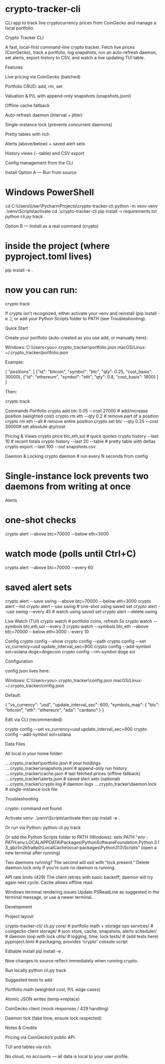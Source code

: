 # crypto-tracker-cli
CLI app to track live cryptocurrency prices from CoinGecko and manage a local portfolio.

Crypto Tracker CLI

A fast, local-first command-line crypto tracker.
Fetch live prices (CoinGecko), track a portfolio, log snapshots, run an auto-refresh daemon, set alerts, export history to CSV, and watch a live updating TUI table.

Features

Live pricing via CoinGecko (batched)

Portfolio CRUD: add, rm, set

Valuation & P/L with append-only snapshots (snapshots.jsonl)

Offline cache fallback

Auto-refresh daemon (interval + jitter)

Single-instance lock (prevents concurrent daemons)

Pretty tables with rich

Alerts (above/below) + saved alert sets

History views (--table) and CSV export

Config management from the CLI

Install
Option A — Run from source
# Windows PowerShell
cd C:\Users\User\PycharmProjects\crypto-tracker-cli
python -m venv venv
.\venv\Scripts\activate
cd .\crypto-tracker-cli
pip install -r requirements.txt
python cli.py track

Option B — Install as a real command (crypto)
# inside the project (where pyproject.toml lives)
pip install -e .
# now you can run:
crypto track


If crypto isn’t recognized, either activate your venv and reinstall (pip install -e .),
or add your Python Scripts folder to PATH (see Troubleshooting).

Quick Start

Create your portfolio (auto-created as you use add, or manually here):

Windows: C:\Users\<you>\.crypto_tracker\portfolio.json
macOS/Linux: ~/.crypto_tracker/portfolio.json


Example:

{
  "positions": [
    {"id": "bitcoin", "symbol": "btc", "qty": 0.25, "cost_basis": 30000},
    {"id": "ethereum", "symbol": "eth", "qty": 0.8, "cost_basis": 1800}
  ]
}


Then:

crypto track

Commands
Portfolio
crypto add btc 0.05 --cost 27000     # add/increase position (weighted cost)
crypto rm eth --qty 0.2               # remove part of a position
crypto rm eth --all                   # remove entire position
crypto set btc --qty 0.25 --cost 30000# set absolute qty/cost

Pricing & Views
crypto price btc,eth,sol              # quick quotes
crypto history --last 10              # recent totals
crypto history --last 20 --table      # pretty table with deltas
crypto export --last 100 --out snapshots.csv

Daemon & Locking
crypto daemon                         # run every N seconds from config
# Single-instance lock prevents two daemons from writing at once

Alerts
# one-shot checks
crypto alert --above btc=70000 --below eth=3000

# watch mode (polls until Ctrl+C)
crypto alert --above btc=70000 --every 60

# saved alert sets
crypto alert --save swing --above btc=70000 --below eth=3000
crypto alert --list
crypto alert --use swing               # one-shot using saved set
crypto alert --use swing --every 45    # watch using saved set
crypto alert --delete swing

Live Watch (TUI)
crypto watch                           # portfolio coins, refresh 5s
crypto watch --symbols btc,eth,sol --every 3
crypto watch --symbols btc,eth --above btc=70000 --below eth=3000 --every 10

Config
crypto config --show
crypto config --path
crypto config --set vs_currency=usd update_interval_sec=900
crypto config --add-symbol sol=solana doge=dogecoin
crypto config --rm-symbol doge sol

Configuration

config.json lives here:

Windows: C:\Users\<you>\.crypto_tracker\config.json
macOS/Linux: ~/.crypto_tracker/config.json


Default:

{
  "vs_currency": "usd",
  "update_interval_sec": 600,
  "symbols_map": { "btc": "bitcoin", "eth": "ethereum", "ada": "cardano" }
}


Edit via CLI (recommended):

crypto config --set vs_currency=usd update_interval_sec=900
crypto config --add-symbol sol=solana

Data Files

All local in your home folder:

…\.crypto_tracker\portfolio.json     # your holdings
…\.crypto_tracker\snapshots.jsonl    # append-only run history
…\.crypto_tracker\cache.json         # last fetched prices (offline fallback)
…\.crypto_tracker\alerts.json        # saved alert sets (optional)
…\.crypto_tracker\crypto.log         # daemon logs
…\.crypto_tracker\daemon.lock        # single-instance lock file

Troubleshooting

crypto: command not found

Activate venv:
.\venv\Scripts\activate
then pip install -e .

Or run via Python:
python cli.py track

Or add the Python Scripts folder to PATH (Windows):
setx PATH "$env:PATH;$env:LOCALAPPDATA\Packages\PythonSoftwareFoundation.Python.3.13_qbz5n2kfra8p0\LocalCache\local-packages\Python313\Scripts"
(open a new terminal after running)

Two daemons running?
The second will exit with “lock present.” Delete daemon.lock only if you’re sure no daemon is running.

API rate limits (429)
The client retries with basic backoff; daemon will try again next cycle. Cache allows offline read.

Windows terminal rendering issues
Update PSReadLine as suggested in the terminal message, or use a newer terminal.

Development

Project layout:

crypto-tracker-cli/
  cli.py
  core/            # portfolio math + storage ops
  services/        # coingecko client
  storage/         # json store, cache, snapshots, alerts
  scheduler/       # daemon loop with lock
  utils/           # logging, time, lock
  tests/           # (add tests here)
  pyproject.toml   # packaging; provides 'crypto' console script

Editable install
pip install -e .


Now changes to source reflect immediately when running crypto.

Run locally
python cli.py track

Suggested tests to add

Portfolio math (weighted cost, P/L edge cases)

Atomic JSON writes (temp→replace)

CoinGecko client (mock responses / 429 handling)

Daemon tick (fake time; ensure lock respected)

Notes & Credits

Pricing via CoinGecko’s public API.

TUI and tables via rich.

No cloud, no accounts — all data is local to your user profile.